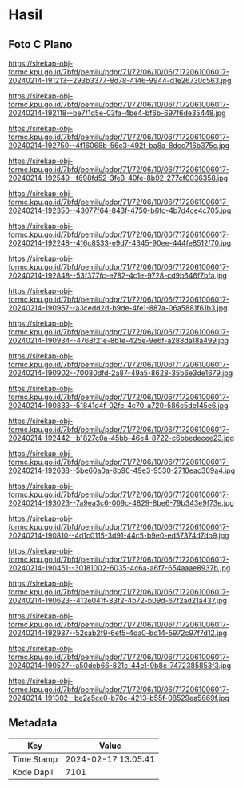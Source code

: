 # Hasil

## Foto C Plano

https://sirekap-obj-formc.kpu.go.id/7bfd/pemilu/pdpr/71/72/06/10/06/7172061006017-20240214-191213--293b3377-8d78-4146-9944-d1e26730c563.jpg

https://sirekap-obj-formc.kpu.go.id/7bfd/pemilu/pdpr/71/72/06/10/06/7172061006017-20240214-192118--be7f1d5e-03fa-4be4-bf6b-697f6de35448.jpg

https://sirekap-obj-formc.kpu.go.id/7bfd/pemilu/pdpr/71/72/06/10/06/7172061006017-20240214-192750--4f16068b-56c3-492f-ba8a-8dcc716b375c.jpg

https://sirekap-obj-formc.kpu.go.id/7bfd/pemilu/pdpr/71/72/06/10/06/7172061006017-20240214-192549--f698fd52-3fe3-40fe-8b92-277cf0036358.jpg

https://sirekap-obj-formc.kpu.go.id/7bfd/pemilu/pdpr/71/72/06/10/06/7172061006017-20240214-192350--43077f64-843f-4750-b6fc-4b7d4ce4c705.jpg

https://sirekap-obj-formc.kpu.go.id/7bfd/pemilu/pdpr/71/72/06/10/06/7172061006017-20240214-192248--416c8533-e9d7-4345-90ee-444fe8512f70.jpg

https://sirekap-obj-formc.kpu.go.id/7bfd/pemilu/pdpr/71/72/06/10/06/7172061006017-20240214-192848--53f377fc-e782-4c1e-9728-cd9b646f7bfa.jpg

https://sirekap-obj-formc.kpu.go.id/7bfd/pemilu/pdpr/71/72/06/10/06/7172061006017-20240214-190957--a3cedd2d-b9de-4fe1-887a-06a5881f61b3.jpg

https://sirekap-obj-formc.kpu.go.id/7bfd/pemilu/pdpr/71/72/06/10/06/7172061006017-20240214-190934--4768f21e-8b1e-425e-9e6f-a288da18a499.jpg

https://sirekap-obj-formc.kpu.go.id/7bfd/pemilu/pdpr/71/72/06/10/06/7172061006017-20240214-190902--70080dfd-2a87-49a5-8628-35b6e3de1679.jpg

https://sirekap-obj-formc.kpu.go.id/7bfd/pemilu/pdpr/71/72/06/10/06/7172061006017-20240214-190833--51841d4f-02fe-4c70-a720-586c5de145e6.jpg

https://sirekap-obj-formc.kpu.go.id/7bfd/pemilu/pdpr/71/72/06/10/06/7172061006017-20240214-192442--b1827c0a-45bb-46e4-8722-c6bbedecee23.jpg

https://sirekap-obj-formc.kpu.go.id/7bfd/pemilu/pdpr/71/72/06/10/06/7172061006017-20240214-192638--5be60a0a-8b90-49e3-9530-2710eac309a4.jpg

https://sirekap-obj-formc.kpu.go.id/7bfd/pemilu/pdpr/71/72/06/10/06/7172061006017-20240214-193023--7a9ea3c6-009c-4829-8be6-79b343e9f73e.jpg

https://sirekap-obj-formc.kpu.go.id/7bfd/pemilu/pdpr/71/72/06/10/06/7172061006017-20240214-190810--4d1c0115-3d91-44c5-b9e0-ed57374d7db9.jpg

https://sirekap-obj-formc.kpu.go.id/7bfd/pemilu/pdpr/71/72/06/10/06/7172061006017-20240214-190451--30181002-6035-4c6a-a6f7-654aaae8937b.jpg

https://sirekap-obj-formc.kpu.go.id/7bfd/pemilu/pdpr/71/72/06/10/06/7172061006017-20240214-190623--413e041f-83f2-4b72-b09d-67f2ad21a437.jpg

https://sirekap-obj-formc.kpu.go.id/7bfd/pemilu/pdpr/71/72/06/10/06/7172061006017-20240214-192937--52cab2f9-6ef5-4da0-bd14-5972c97f7d12.jpg

https://sirekap-obj-formc.kpu.go.id/7bfd/pemilu/pdpr/71/72/06/10/06/7172061006017-20240214-190527--a50deb66-821c-44e1-9b8c-7472385853f3.jpg

https://sirekap-obj-formc.kpu.go.id/7bfd/pemilu/pdpr/71/72/06/10/06/7172061006017-20240214-191302--be2a5ce0-b70c-4213-b55f-08529ea5669f.jpg


## Metadata

| Key        | Value               |
| ---------- | ------------------- |
| Time Stamp | 2024-02-17 13:05:41 |
| Kode Dapil | 7101                |



